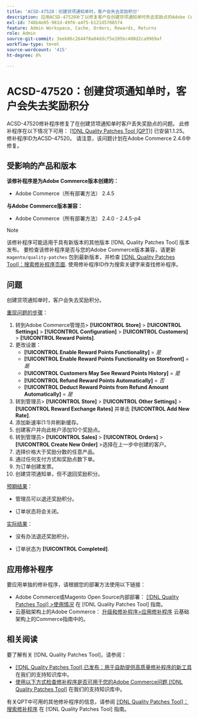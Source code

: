 ```yaml
---
title: 'ACSD-47520：创建贷项通知单时，客户会失去奖励积分'
description: 应用ACSD-47520补丁以修复客户在创建贷项通知单时失去奖励点的Adobe Commerce问题。
exl-id: 748b4e05-981d-49f6-a4f5-b121d57085f4
feature: Admin Workspace, Cache, Orders, Rewards, Returns
role: Admin
source-git-commit: 3eeb86c2644f8a04ddcf5e205bc400d2ca9969af
workflow-type: tm+mt
source-wordcount: '415'
ht-degree: 0%

---
```


# ACSD-47520：创建贷项通知单时，客户会失去奖励积分

ACSD-47520修补程序修复了在创建贷项通知单时客户丢失奖励点的问题。 此修补程序在以下情况下可用： [[!DNL Quality Patches Tool (QPT)]](/help/announcements/adobe-commerce-announcements/magento-quality-patches-released-new-tool-to-self-serve-quality-patches.md) 已安装1.1.25。 修补程序ID为ACSD-47520。 请注意，该问题计划在Adobe Commerce 2.4.6中修复。

## 受影响的产品和版本

**该修补程序是为Adobe Commerce版本创建的：**
* Adobe Commerce（所有部署方法） 2.4.5

**与Adobe Commerce版本兼容：**
* Adobe Commerce（所有部署方法） 2.4.0 - 2.4.5-p4

>[!NOTE]
>
>该修补程序可能适用于具有新版本的其他版本 [!DNL Quality Patches Tool] 版本发布。 要检查该修补程序是否与您的Adobe Commerce版本兼容，请更新 `magento/quality-patches` 包到最新版本，并检查 [[!DNL Quality Patches Tool]：搜索修补程序页面](https://experienceleague.adobe.com/tools/commerce-quality-patches/index.html). 使用修补程序ID作为搜索关键字来查找修补程序。

## 问题

创建贷项通知单时，客户会失去奖励积分。

<u>重现问题的步骤</u>：

1. 转到Adobe Commerce管理员> **[!UICONTROL Store]** > **[!UICONTROL Settings]** > **[!UICONTROL Configuration]** > **[!UICONTROL Customers]** > **[!UICONTROL Reward Points]**.
1. 更改设置：
   * **[!UICONTROL Enable Reward Points Functionality]** = _是_
   * **[!UICONTROL Enable Reward Points Functionality on Storefront]** = _是_
   * **[!UICONTROL Customers May See Reward Points History]** = _是_
   * **[!UICONTROL Refund Reward Points Automatically]** = _否_
   * **[!UICONTROL Deduct Reward Points from Refund Amount Automatically]** = _是_
1. 转到管理员> **[!UICONTROL Store]** > **[!UICONTROL Other Settings]** > **[!UICONTROL Reward Exchange Rates]** 并单击 **[!UICONTROL Add New Rate]**.
1. 添加新速率(1:1)并刷新缓存。
1. 创建客户并向此帐户添加10个奖励点。
1. 转到管理员> **[!UICONTROL Sales]** > **[!UICONTROL Orders]** > **[!UICONTROL Create New Order]** >选择在上一步中创建的客户。
1. 选择价格大于奖励分数的任意产品。
1. 通过任何支付方式和奖励点数下单。
1. 为订单创建发票。
1. 创建贷项通知单，但不退回奖励积分。

<u>预期结果</u>：

* 管理员可以退还奖励积分。

* 订单状态将会关闭。

<u>实际结果</u>：

* 没有办法退还奖励积分。

* 订单状态为 **[!UICONTROL Completed]**.

## 应用修补程序

要应用单独的修补程序，请根据您的部署方法使用以下链接：

* Adobe Commerce或Magento Open Source内部部署： [[!DNL Quality Patches Tool] >使用情况](https://experienceleague.adobe.com/docs/commerce-operations/tools/quality-patches-tool/usage.html) 在 [!DNL Quality Patches Tool] 指南。
* 云基础架构上的Adobe Commerce： [升级和修补程序>应用修补程序](https://experienceleague.adobe.com/docs/commerce-cloud-service/user-guide/develop/upgrade/apply-patches.html) 云基础架构上的Commerce指南中的。

## 相关阅读

要了解有关 [!DNL Quality Patches Tool]，请参阅：

* [[!DNL Quality Patches Tool] 已发布：用于自助提供高质量修补程序的新工具](/help/announcements/adobe-commerce-announcements/magento-quality-patches-released-new-tool-to-self-serve-quality-patches.md) 在我们的支持知识库中。
* [使用以下方式检查修补程序是否可用于您的Adobe Commerce问题 [!DNL Quality Patches Tool]](/help/support-tools/patches-available-in-qpt-tool/check-patch-for-magento-issue-with-magento-quality-patches.md) 在我们的支持知识库中。

有关QPT中可用的其他修补程序的信息，请参阅 [[!DNL Quality Patches Tool]：搜索修补程序](https://experienceleague.adobe.com/tools/commerce-quality-patches/index.html) 在 [!DNL Quality Patches Tool] 指南。
